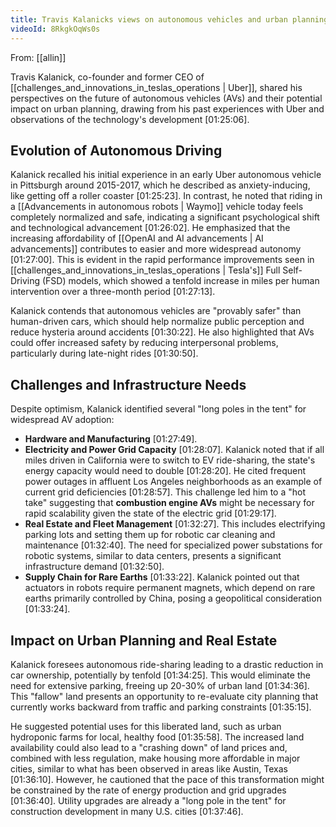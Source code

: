 ```yaml
---
title: Travis Kalanicks views on autonomous vehicles and urban planning
videoId: 8RkgkOqWs0s
---
```


From: [[allin]] <br/> 

Travis Kalanick, co-founder and former CEO of [[challenges_and_innovations_in_teslas_operations | Uber]], shared his perspectives on the future of autonomous vehicles (AVs) and their potential impact on urban planning, drawing from his past experiences with Uber and observations of the technology's development <a class="yt-timestamp" data-t="01:25:06">[01:25:06]</a>.

## Evolution of Autonomous Driving
Kalanick recalled his initial experience in an early Uber autonomous vehicle in Pittsburgh around 2015-2017, which he described as anxiety-inducing, like getting off a roller coaster <a class="yt-timestamp" data-t="01:25:23">[01:25:23]</a>. In contrast, he noted that riding in a [[Advancements in autonomous robots | Waymo]] vehicle today feels completely normalized and safe, indicating a significant psychological shift and technological advancement <a class="yt-timestamp" data-t="01:26:02">[01:26:02]</a>. He emphasized that the increasing affordability of [[OpenAI and AI advancements | AI advancements]] contributes to easier and more widespread autonomy <a class="yt-timestamp" data-t="01:27:00">[01:27:00]</a>. This is evident in the rapid performance improvements seen in [[challenges_and_innovations_in_teslas_operations | Tesla's]] Full Self-Driving (FSD) models, which showed a tenfold increase in miles per human intervention over a three-month period <a class="yt-timestamp" data-t="01:27:13">[01:27:13]</a>.

Kalanick contends that autonomous vehicles are "provably safer" than human-driven cars, which should help normalize public perception and reduce hysteria around accidents <a class="yt-timestamp" data-t="01:30:22">[01:30:22]</a>. He also highlighted that AVs could offer increased safety by reducing interpersonal problems, particularly during late-night rides <a class="yt-timestamp" data-t="01:30:50">[01:30:50]</a>.

## Challenges and Infrastructure Needs
Despite optimism, Kalanick identified several "long poles in the tent" for widespread AV adoption:
*   **Hardware and Manufacturing** <a class="yt-timestamp" data-t="01:27:49">[01:27:49]</a>.
*   **Electricity and Power Grid Capacity** <a class="yt-timestamp" data-t="01:28:07">[01:28:07]</a>. Kalanick noted that if all miles driven in California were to switch to EV ride-sharing, the state's energy capacity would need to double <a class="yt-timestamp" data-t="01:28:20">[01:28:20]</a>. He cited frequent power outages in affluent Los Angeles neighborhoods as an example of current grid deficiencies <a class="yt-timestamp" data-t="01:28:57">[01:28:57]</a>. This challenge led him to a "hot take" suggesting that **combustion engine AVs** might be necessary for rapid scalability given the state of the electric grid <a class="yt-timestamp" data-t="01:29:17">[01:29:17]</a>.
*   **Real Estate and Fleet Management** <a class="yt-timestamp" data-t="01:32:27">[01:32:27]</a>. This includes electrifying parking lots and setting them up for robotic car cleaning and maintenance <a class="yt-timestamp" data-t="01:32:40">[01:32:40]</a>. The need for specialized power substations for robotic systems, similar to data centers, presents a significant infrastructure demand <a class="yt-timestamp" data-t="01:32:50">[01:32:50]</a>.
*   **Supply Chain for Rare Earths** <a class="yt-timestamp" data-t="01:33:22">[01:33:22]</a>. Kalanick pointed out that actuators in robots require permanent magnets, which depend on rare earths primarily controlled by China, posing a geopolitical consideration <a class="yt-timestamp" data-t="01:33:24">[01:33:24]</a>.

## Impact on Urban Planning and Real Estate
Kalanick foresees autonomous ride-sharing leading to a drastic reduction in car ownership, potentially by tenfold <a class="yt-timestamp" data-t="01:34:25">[01:34:25]</a>. This would eliminate the need for extensive parking, freeing up 20-30% of urban land <a class="yt-timestamp" data-t="01:34:36">[01:34:36]</a>. This "fallow" land presents an opportunity to re-evaluate city planning that currently works backward from traffic and parking constraints <a class="yt-timestamp" data-t="01:35:15">[01:35:15]</a>.

He suggested potential uses for this liberated land, such as urban hydroponic farms for local, healthy food <a class="yt-timestamp" data-t="01:35:58">[01:35:58]</a>. The increased land availability could also lead to a "crashing down" of land prices and, combined with less regulation, make housing more affordable in major cities, similar to what has been observed in areas like Austin, Texas <a class="yt-timestamp" data-t="01:36:10">[01:36:10]</a>. However, he cautioned that the pace of this transformation might be constrained by the rate of energy production and grid upgrades <a class="yt-timestamp" data-t="01:36:40">[01:36:40]</a>. Utility upgrades are already a "long pole in the tent" for construction development in many U.S. cities <a class="yt-timestamp" data-t="01:37:46">[01:37:46]</a>.
